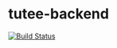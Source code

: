 # tutee-backend
[![Build Status](http://138.197.159.56:8080/job/tutee-backend-master/badge/icon)](http://138.197.159.56:8080/job/tutee-backend-master/)
